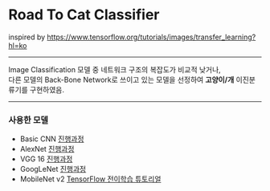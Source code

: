 # Road To Cat Classifier
inspired by https://www.tensorflow.org/tutorials/images/transfer_learning?hl=ko
***
Image Classification 모델 중 네트워크 구조의 복잡도가 비교적 낮거나,  
다른 모델의 Back-Bone Network로 쓰이고 있는 모델을 선정하여 **고양이/개** 이진분류기를 구현하였음.
***
### 사용한 모델  
* Basic CNN [진행과정](https://github.com/dalgakfoots/Road_To_Cat_Classifier/blob/main/Basic%20CNN/Basic%20CNN.md)
* AlexNet [진행과정](https://github.com/dalgakfoots/Road_To_Cat_Classifier/blob/main/AlexNet/AlexNet.md)
* VGG 16 [진행과정](https://github.com/dalgakfoots/Road_To_Cat_Classifier/blob/main/VGG16/VGG16%2Cmd)
* GoogLeNet [진행과정](https://github.com/dalgakfoots/Road_To_Cat_Classifier/blob/main/GoogLeNet/GoogLeNet.md)
* MobileNet v2 [TensorFlow 전이학습 튜토리얼](https://www.tensorflow.org/tutorials/images/transfer_learning?hl=ko)
